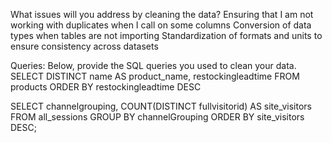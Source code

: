 What issues will you address by cleaning the data?
Ensuring that I am not working with duplicates when I call on some columns
Conversion of data types when tables are not importing
Standardization of formats and units to ensure consistency across datasets






Queries:
Below, provide the SQL queries you used to clean your data.
SELECT DISTINCT
    name AS product_name,
    restockingleadtime
FROM
    products
ORDER BY
    restockingleadtime DESC


SELECT
    channelgrouping,
    COUNT(DISTINCT fullvisitorid) AS site_visitors
FROM
    all_sessions
GROUP BY
    channelGrouping
ORDER BY
    site_visitors DESC;
